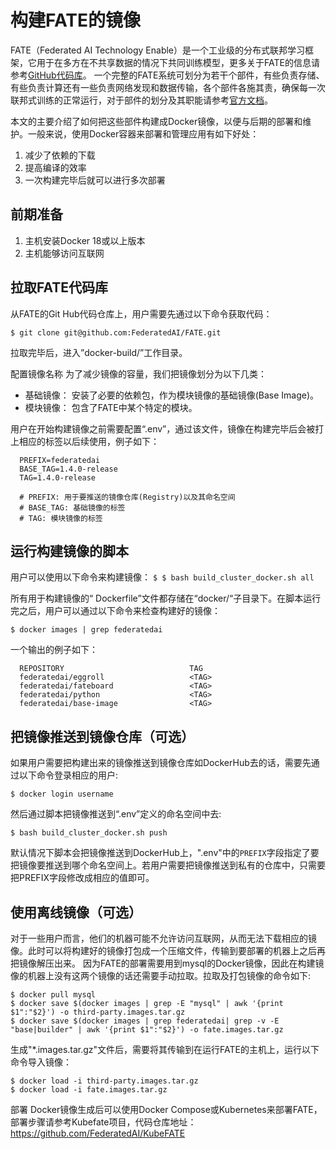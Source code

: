 # 构建FATE的镜像
FATE（Federated AI Technology Enable）是一个工业级的分布式联邦学习框架，它用于在多方在不共享数据的情况下共同训练模型，更多关于FATE的信息请参考[GitHub代码库](https://github.com/FederatedAI/FATE)。
一个完整的FATE系统可划分为若干个部件，有些负责存储、有些负责计算还有一些负责网络发现和数据传输，各个部件各施其责，确保每一次联邦式训练的正常运行，对于部件的划分及其职能请参考[官方文档](https://github.com/FederatedAI/FATE/tree/master/cluster-deploy)。

本文的主要介绍了如何把这些部件构建成Docker镜像，以便与后期的部署和维护。一般来说，使用Docker容器来部署和管理应用有如下好处：
1.	减少了依赖的下载
2.	提高编译的效率
3.	一次构建完毕后就可以进行多次部署

## 前期准备
1.	主机安装Docker  18或以上版本
2.	主机能够访问互联网

## 拉取FATE代码库
  从FATE的Git Hub代码仓库上，用户需要先通过以下命令获取代码：
  
```$ git clone git@github.com:FederatedAI/FATE.git```
  
  拉取完毕后，进入”docker-build/”工作目录。

配置镜像名称
为了减少镜像的容量，我们把镜像划分为以下几类：
- 基础镜像： 安装了必要的依赖包，作为模块镜像的基础镜像(Base Image)。
- 模块镜像： 包含了FATE中某个特定的模块。

用户在开始构建镜像之前需要配置“.env”，通过该文件，镜像在构建完毕后会被打上相应的标签以后续使用，例子如下：
```
  PREFIX=federatedai
  BASE_TAG=1.4.0-release
  TAG=1.4.0-release

  # PREFIX: 用于要推送的镜像仓库(Registry)以及其命名空间
  # BASE_TAG: 基础镜像的标签
  # TAG: 模块镜像的标签 
```


## 运行构建镜像的脚本

用户可以使用以下命令来构建镜像：
```$ $ bash build_cluster_docker.sh all```

所有用于构建镜像的“ Dockerfile”文件都存储在“docker/“子目录下。在脚本运行完之后，用户可以通过以下命令来检查构建好的镜像：

```$ docker images | grep federatedai```

一个输出的例子如下：
```
  REPOSITORY                            TAG
  federatedai/eggroll                   <TAG>
  federatedai/fateboard                 <TAG>
  federatedai/python                    <TAG>
  federatedai/base-image                <TAG>
```

## 把镜像推送到镜像仓库（可选）
如果用户需要把构建出来的镜像推送到镜像仓库如DockerHub去的话，需要先通过以下命令登录相应的用户:

```$ docker login username```
   
然后通过脚本把镜像推送到“.env”定义的命名空间中去:

```$ bash build_cluster_docker.sh push```
   
默认情况下脚本会把镜像推送到DockerHub上，".env"中的`PREFIX`字段指定了要把镜像要推送到哪个命名空间上。若用户需要把镜像推送到私有的仓库中，只需要把PREFIX字段修改成相应的值即可。


## 使用离线镜像（可选）
对于一些用户而言，他们的机器可能不允许访问互联网，从而无法下载相应的镜像。此时可以将构建好的镜像打包成一个压缩文件，传输到要部署的机器上之后再把镜像解压出来。
因为FATE的部署需要用到mysql的Docker镜像，因此在构建镜像的机器上没有这两个镜像的话还需要手动拉取。拉取及打包镜像的命令如下:
```
$ docker pull mysql
$ docker save $(docker images | grep -E "mysql" | awk '{print $1":"$2}') -o third-party.images.tar.gz
$ docker save $(docker images | grep federatedai| grep -v -E "base|builder" | awk '{print $1":"$2}') -o fate.images.tar.gz
```

生成"*.images.tar.gz"文件后，需要将其传输到在运行FATE的主机上，运行以下命令导入镜像：
```
$ docker load -i third-party.images.tar.gz
$ docker load -i fate.images.tar.gz
```

部署
Docker镜像生成后可以使用Docker Compose或Kubernetes来部署FATE，部署步骤请参考Kubefate项目，代码仓库地址：https://github.com/FederatedAI/KubeFATE
